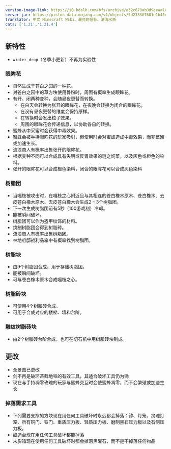 ```yaml
---
version-image-link: https://i0.hdslb.com/bfs/archive/a32c679ab0d9eeaa10c0d398994b007ff46cecc2.png
server-jar: https://piston-data.mojang.com/v1/objects/5d233307681e1b46dfd4fba4f022c1cac2b58e60/server.jar
translator: 中文 Minecraft Wiki、最亮的信标、滄海水魚
cats: ['1.21','1.21.4']
---
```

## 新特性
* `winter_drop`（冬季小更新）不再为实验性

### 眼眸花
* 自然生成于苍白之园的一种花。
* 对苍白之园中的草方块使用骨粉时，周围有概率生成眼眸花。
* 有开、闭两种变种，会随昼夜更替而转换。
    * 在白天会转换为张开的眼眸花，在夜晚会转换为闭合的眼眸花。
    * 在没有昼夜更替的维度会保持原样。
    * 在转换时会发出粒子效果。
    * 周围的眼眸花会传递信息，以协助各自的转换。
* 蜜蜂从中采蜜时会获得中毒效果。
* 蜜蜂会被手持眼眸花的玩家吸引，但使用时会对蜜蜂造成中毒效果，而非繁殖或加速生长。
* 流浪商人有概率出售张开的眼眸花。
* 根据变种不同可以合成具有失明或反胃效果的谜之炖菜，以及灰色或橙色的染料。
* 张开的眼眸花可以合成橙色染料，闭合的眼眸花可以合成灰色染料

### 树脂团
* 当嘎枝被攻击时，在嘎枝之心附近且与其相连的苍白橡木原木、苍白橡木、去皮苍白橡木原木、去皮苍白橡木会生成2 – 3个树脂团。
* 下一次生成树脂团前有5秒（100游戏刻）冷却。
* 能被瞬间破坏。
* 树脂团可以作为盔甲纹饰的材料。
* 烧制树脂团会得到树脂砖。
* 流浪商人有概率出售树脂团。
* 林地府邸战利品箱中有概率找到树脂团。

### 树脂块
* 由9个树脂团合成，用于存储树脂团。
* 能被瞬间破坏。
* 可与苍白橡木原木合成嘎枝之心。

### 树脂砖块
* 可使用4个树脂砖合成。
* 可用于合成对应的楼梯、墙和台阶。

### 雕纹树脂砖块
* 由2个树脂砖台阶合成，也可在切石机中用树脂砖块制成。

## 更改
* 全景图已更改
* 剑不再是破环苔藓地毯的有效工具，其适合破坏工具仍为锄
* 现在与手持凋零玫瑰的玩家与蜜蜂交互时会使蜜蜂凋零，而不会繁殖或加速生长

### 掉落需求工具
* 下列需要支撑的方块现在用任何工具破坏时永远都会掉落：钟、灯笼、灵魂灯笼、所有铜门、铁门、重质压力板、轻质压力板、磨制黑石压力板以及石制压力板。
* 酿造台现在用任何工具破坏都能掉落
* 末影箱现在使用任何工具破坏时都会掉落黑曜石，而不是不掉落任何物品
